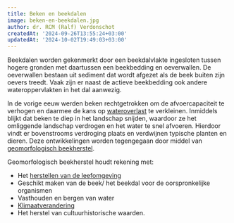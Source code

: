 ```yaml
---
title: Beken en beekdalen
image: beken-en-beekdalen.jpg
author: dr. RCM (Ralf) Verdonschot
createdAt: '2024-09-26T13:55:24+03:00'
updatedAt: '2024-10-02T19:49:03+03:00'
---
```

Beekdalen worden gekenmerkt door een beekdalvlakte ingesloten tussen hogere gronden met daartussen een beekbedding en oeverwallen. De oeverwallen bestaan uit sediment dat wordt afgezet als de beek buiten zijn oevers treedt. Vaak zijn er naast de actieve beekbedding ook andere wateroppervlakten in het dal aanwezig.

In de vorige eeuw werden beken rechtgetrokken om de afvoercapaciteit te verhogen en daarmee de kans op  [wateroverlast](https://www.wur.nl/nl/onderzoek-resultaten/dossiers/dossier/wateroverlast.htm "Wateroverlast")  te verkleinen. Inmiddels blijkt dat beken te diep in het landschap snijden, waardoor ze het omliggende landschap verdrogen en het water te snel afvoeren. Hierdoor vindt er bovenstrooms verdroging plaats en verdwijnen typische planten en dieren. Deze ontwikkelingen worden tegengegaan door middel van  [geomorfologisch beekherstel](https://www.stowa.nl/publicaties/handboek-geomorfologisch-beekherstel-herziene-uitgave "https://www.stowa.nl/publicaties/handboek-geomorfologisch-beekherstel-herziene-uitgave").

Geomorfologisch beekherstel houdt rekening met:

-   Het  [herstellen van de leefomgeving](http://wageningenur.nl/web/file?uuid=95c93469-7947-4532-8e3b-5a2d17082389&owner=14847f91-9066-430d-b9d6-38b6cc8fb67d "http://wageningenur.nl/web/file?uuid=95c93469-7947-4532-8e3b-5a2d17082389&owner=14847f91-9066-430d-b9d6-38b6cc8fb67d")
-   Geschikt maken van de beek/ het beekdal voor de oorspronkelijke organismen
-   Vasthouden en bergen van water
-   [Klimaatverandering](https://www.wur.nl/nl/onderzoek-resultaten/themas/klimaatverandering.htm "Klimaatverandering")
-   Het herstel van cultuurhistorische waarden.

